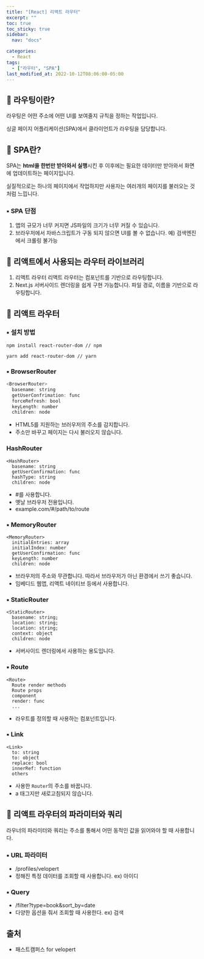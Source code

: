 ```yaml
---
title: "[React] 리액트 라우터"
excerpt: ""
toc: true
toc_sticky: true
sidebar:
  nav: "docs"

categories:
  - React
tags:
  - ["라우터", "SPA"]
last_modified_at: 2022-10-12T08:06:00-05:00
---
```


## 📄 라우팅이란?

라우팅은 어떤 주소에 어떤 UI를 보여줄지 규칙을 정하는 작업입니다.

싱글 페이지 어플리케이션(SPA)에서 클라이언트가 라우팅을 담당합니다.

## 📄 SPA란?

SPA는 **html을 한번만 받아와서 실행**시킨 후 이후에는 필요한 데이터만 받아와서 화면에 업데이트하는 페이지입니다.

실질적으로는 하나의 페이지에서 작업하지만 사용자는 여러개의 페이지를 불러오는 것처럼 느낍니다.

<h3>▪ SPA 단점</h3>

1. 앱의 규모가 너무 커지면 JS파일의 크기가 너무 커질 수 있습니다.
2. 브라우저에서 자바스크립트가 구동 되지 않으면 UI를 볼 수 없습니다. 예) 검색엔진에서 크롤링 불가능

## 📄 리액트에서 사용되는 라우터 라이브러리

1. 리액트 라우터
   리액트 라우터는 컴포넌트를 기반으로 라우팅합니다.
2. Next.js
   서버사이드 렌더링을 쉽게 구현 가능합니다.
   파일 경로, 이름을 기반으로 라우팅합니다.

## 📄 리액트 라우터

<h3>▪ 설치 방법</h3>

```
npm install react-router-dom // npm

yarn add react-router-dom // yarn
```

<h3>▪ BrowserRouter</h3>

```js
<BrowserRouter>
  basename: string
  getUserConfrimation: func
  forceRefresh: bool
  keyLength: number
  children: node
```

- HTML5를 지원하는 브러우저의 주소를 감지합니다.
- 주소만 바꾸고 페이지는 다시 불러오지 않습니다.

<h3>HashRouter</h3>

```
<HashRouter>
  basename: string
  getUserConfirmation: func
  hashType: string
  children: node
```

- #를 사용합니다.
- 옛날 브라우저 전용입니다.
- example.com/#/path/to/route

<h3>▪ MemoryRouter</h3>

```
<MemoryRouter>
  initialEntries: array
  initialIndex: number
  getUserConfirmation: func
  keyLength: number
  children: node
```

- 브라우저의 주소와 무관합니다. 따라서 브라우저가 아닌 환경에서 쓰기 좋습니다.
- 임베디드 웹앱, 리액트 네이티브 등에서 사용합니다.

<h3>▪ StaticRouter</h3>

```
<StaticRouter>
  basename: string;
  location: string;
  location: string;
  context: object
  children: node
```

- 서버사이드 렌더링에서 사용하는 용도입니다.

<h3>▪ Route</h3>

```
<Route>
  Route render methods
  Route props
  component
  render: func
  ...
```

- 라우트를 정의할 때 사용하는 컴포넌트입니다.

<h3>▪ Link</h3>

```
<Link>
  to: string
  to: object
  replace: bool
  innerRef: function
  others
```

- 사용한 `Router`의 주소를 바꿉니다.
- a 태그지만 새로고침되지 않습니다.

## 📄 리액트 라우터의 파라미터와 쿼리

라우너의 파라미터와 쿼리는 주소를 통해서 어떤 동적인 값을 읽어와야 할 때 사용합니다.

<h3>▪ URL 파라미터</h3>

- /profiles/velopert
- 정해진 특정 데이터를 조회할 때 사용합니다. ex) 아이디

<h3>▪ Query</h3>

- /filter?type=book&sort_by=date
- 다양한 옵션을 줘서 조회할 때 사용한다. ex) 검색

## 출처

- 패스트캠퍼스 for velopert
